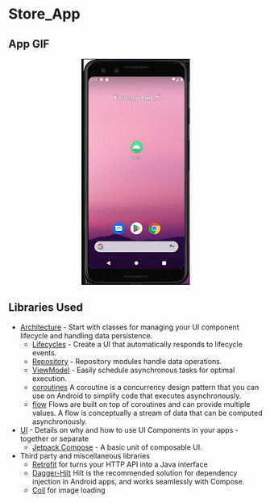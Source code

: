 # Store_App

App GIF
--------------
<p align="center">
  <img src="https://raw.githubusercontent.com/kocerenes/Store_App/master/gif/storeapp.gif" alt="GIF" />
</p>
 
 Libraries Used
--------------
* [Architecture][10] - Start with classes for managing your UI component lifecycle and handling data
  persistence.
  * [Lifecycles][12] - Create a UI that automatically responds to lifecycle events.
  * [Repository][18] - Repository modules handle data operations.
  * [ViewModel][17] - Easily schedule asynchronous tasks for optimal execution.
  * [coroutines][11] A coroutine is a concurrency design pattern that you can use on Android to simplify code that executes asynchronously.
  * [flow][91] Flows are built on top of coroutines and can provide multiple values. A flow is conceptually a stream of data that can be computed asynchronously. 
* [UI][30] - Details on why and how to use UI Components in your apps - together or separate
  * [Jetpack Compose][34] - A basic unit of composable UI.
* Third party and miscellaneous libraries
  * [Retrofit][90] for turns your HTTP API into a Java interface
  * [Dagger-Hilt][93] Hilt is the recommended solution for dependency injection in Android apps, and works seamlessly with Compose.
  * [Coil][92] for image loading
  
  
[10]: https://developer.android.com/jetpack/compose/architecture
[11]: https://developer.android.com/kotlin/coroutines#:~:text=A%20coroutine%20is%20a%20concurrency,established%20concepts%20from%20other%20languages.
[12]: https://developer.android.com/jetpack/compose/lifecycle
[17]: https://developer.android.com/jetpack/compose/state#viewmodel-state
[18]: https://developer.android.com/jetpack/guide#fetch-data
[30]: https://developer.android.com/jetpack/compose/tutorial
[34]: https://developer.android.com/jetpack/compose
[90]: https://square.github.io/retrofit/
[91]: https://developer.android.com/kotlin/flow
[92]: https://coil-kt.github.io/coil/compose/
[93]: https://developer.android.com/jetpack/compose/libraries#hilt
 
